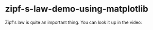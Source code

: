 # zipf-s-law-demo-using-matplotlib
Zipf's law is quite an important thing. You can look it up in the video:
